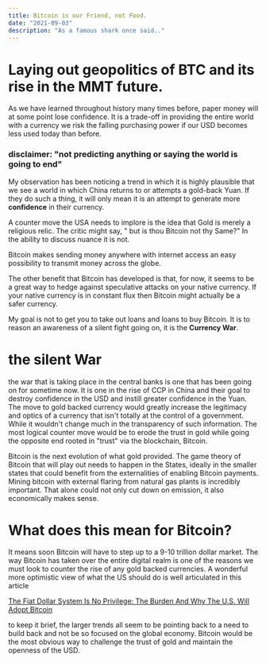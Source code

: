 ```yaml
---
title: Bitcoin is our Friend, not Food.
date: "2021-09-03"
description: "As a famous shark once said.."
---
```


# Laying out geopolitics of BTC and its rise in the MMT future.

As we have learned throughout history many times before, paper money will at some point lose confidence. It is a trade-off in providing the entire world with a currency we risk the falling purchasing power if our USD becomes less used today than before.

 

### disclaimer: "not predicting anything or saying the world is going to end"

My observation has been noticing a trend in which it is highly plausible that we see a world in which China returns to or attempts a gold-back Yuan. If they do such a thing, it will only mean it is an attempt to generate more **confidence** in their currency. 

A counter move the USA needs to implore is the idea that Gold is merely a religious relic. The critic might say, " but is thou Bitcoin not thy Same?" In the ability to discuss nuance it is not.

Bitcoin makes sending money anywhere with internet access an easy possibility to transmit money across the globe.

The other benefit that Bitcoin has developed is that, for now, it seems to be a great way to hedge against speculative attacks on your native currency. If your native currency is in constant flux then Bitcoin might actually be a safer currency. 

My goal is not to get you to take out loans and loans to buy Bitcoin. It is to reason an awareness of a silent fight going on, it is the **Currency War**.

# the silent War

the war that is taking place in the central banks is one that has been going on for sometime now. It is one in the rise of CCP in China and their goal to destroy confidence in the USD and instill greater confidence in the Yuan. The move to gold backed currency would greatly increase the legitimacy and optics of a currency that isn't totally at the control of a government. While it wouldn't change much in the transparency of such information. The most logical counter move would be to erode the trust in gold while going the opposite end rooted in "trust" via the blockchain, Bitcoin.

Bitcoin is the next evolution of what gold provided. The game theory of Bitcoin that will play out needs to happen in the States, ideally in the smaller states that could benefit from the externalities of enabling Bitcoin payments. Mining bitcoin with external flaring from natural gas plants is incredibly important. That alone could not only cut down on emission, it also economically makes sense. 

# What does this mean for Bitcoin?

It means soon Bitcoin will have to step up to a 9-10 trillion dollar market. The way Bitcoin has taken over the entire digital realm is one of the reasons we must look to counter the rise of any gold backed currencies. A wonderful more optimistic view of what the US should do is well articulated in this article 

[The Fiat Dollar System Is No Privilege: The Burden And Why The U.S. Will Adopt Bitcoin](https://bitcoinmagazine.com/.amp/markets/how-bitcoin-could-replace-the-u-s-dollar)

to keep it brief, the larger trends all seem to be pointing back to a need to build back and not be so focused on the global economy. Bitcoin would be the most obvious way to challenge the trust of gold and maintain the openness of the USD.

